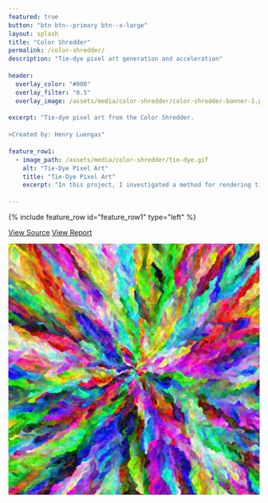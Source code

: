 ```yaml
---
featured: true
button: "btn btn--primary btn--x-large"
layout: splash
title: "Color Shredder"
permalink: /color-shredder/
description: "Tie-dye pixel art generation and acceleration"

header:
  overlay_color: "#000"
  overlay_filter: "0.5"
  overlay_image: /assets/media/color-shredder/color-shredder-banner-1.png

excerpt: "Tie-dye pixel art from the Color Shredder.

>Created by: Henry Luengas"

feature_row1:
  - image_path: /assets/media/color-shredder/tie-dye.gif
    alt: "Tie-Dye Pixel Art"
    title: "Tie-Dye Pixel Art"
    excerpt: "In this project, I investigated a method for rendering tie-dye like pixel art images. The project was inspired by a Code Golf challenge, [*Images with all Colors*](https://codegolf.stackexchange.com/questions/22144/images-with-all-colors). The goal of the challenge was to make images where each pixel is a unique color. Many algorithms in a variety of languages were submitted, but the images produced by one really caught my eye. As the poster noted, the produced images look like paintings and are aesthetically interesting. Unfortunately, using the method described takes dozens or even hundreds of hours to create a wallpaper sized HD image, thus it would be completely unfeasible for the even higher resolutions needed for print media. The naive implementation for this process is far too slow to be useful for large images, so I evaluated acceleration of the process using methods including: CPU parallelism, GPU parallelism, just in time compilation, and use of a spatial data structure. The resulting program exceeds the initial scope of the project, but still has ample room for additional improvement. The project successfully generates large, beautiful pixel art tie-dye paintings, and served as an excellent instructional tool for learning about parallelization and data structures."  

---
```


{% include feature_row id="feature_row1" type="left" %}

<a href="https://github.com/hluengas/color-shredder" class="btn btn--success btn--large">View Source</a>
<a href="/assets/documents/Tie_Dye_Pixel_Art_Generation.pdf" class="btn btn--warning btn--large">View Report</a>

![tie-dye](/assets/media/color-shredder/d500-q2-c8-opencl-multi.png)